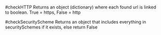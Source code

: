 #checkHTTP
Returns an object (dictionary) where each found url is linked to boolean. True = https, False = http

#checkSecurityScheme
Returns an object that includes everything in securitySchemes if it exists, else return False